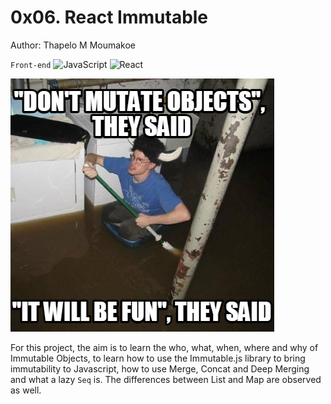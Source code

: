 # 0x06. React Immutable

Author: Thapelo M Moumakoe

`Front-end`
![JavaScript](https://img.shields.io/badge/JavaScript_|_ES6-%23323330.svg?style=flat&logo=javascript&logoColor=%23F7DF1E) ![React](https://img.shields.io/badge/React-%2320232a.svg?style=flat&logo=react&logoColor=%2361DAFB)

![](mutate-objects-meme.png)

For this project, the aim is to learn the who, what, when, where and why of Immutable Objects, to learn how to use the Immutable.js library to bring immutability to Javascript, how to use Merge, Concat and Deep Merging and what a lazy `Seq` is. The differences between List and Map are observed as well.
